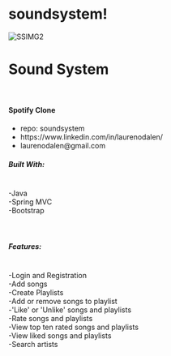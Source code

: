 # soundsystem!
![SSIMG2](https://user-images.githubusercontent.com/97255159/165973195-d685cbc0-9564-4b03-a927-70c2e01b90fe.png)
<h1>Sound System</h1>
<br>
<h4>Spotify Clone</h4>
<ul>
  <li>repo: soundsystem </li>
<li>https://www.linkedin.com/in/laurenodalen/</li>
<li>laurenodalen@gmail.com</li>
</ul>
<h5>Built With:</h5>
<br>
-Java
<br>
-Spring MVC
<br>
-Bootstrap
<br>
<br>
<br>
<h5>Features:</h5>
<br>
-Login and Registration
<br>
-Add songs
<br>
-Create Playlists
<br>
-Add or remove songs to playlist
<br>
-'Like' or 'Unlike' songs and playlists
<br>
-Rate songs and playlists
<br>
-View top ten rated songs and playlists
<br>
-View liked songs and playlists
<br>
-Search artists
